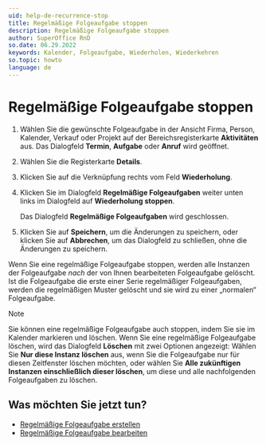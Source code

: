 ```yaml
---
uid: help-de-recurrence-stop
title: Regelmäßige Folgeaufgabe stoppen
description: Regelmäßige Folgeaufgabe stoppen
author: SuperOffice RnD
so.date: 06.29.2022
keywords: Kalender, Folgeaufgabe, Wiederholen, Wiederkehren
so.topic: howto
language: de
---
```


# Regelmäßige Folgeaufgabe stoppen

1. Wählen Sie die gewünschte Folgeaufgabe in der Ansicht Firma, Person, Kalender, Verkauf oder Projekt auf der Bereichsregisterkarte **Aktivitäten** aus. Das Dialogfeld **Termin**, **Aufgabe** oder **Anruf** wird geöffnet.

2. Wählen Sie die Registerkarte **Details**.

3. Klicken Sie auf die Verknüpfung rechts vom Feld **Wiederholung**.

4. Klicken Sie im Dialogfeld **Regelmäßige Folgeaufgaben** weiter unten links im Dialogfeld auf **Wiederholung stoppen**.

    Das Dialogfeld **Regelmäßige Folgeaufgaben** wird geschlossen.

5. Klicken Sie auf **Speichern**, um die Änderungen zu speichern, oder klicken Sie auf **Abbrechen**, um das Dialogfeld zu schließen, ohne die Änderungen zu speichern.

Wenn Sie eine regelmäßige Folgeaufgabe stoppen, werden alle Instanzen der Folgeaufgabe *nach* der von Ihnen bearbeiteten Folgeaufgabe gelöscht. Ist die Folgeaufgabe die erste einer Serie regelmäßiger Folgeaufgaben, werden die regelmäßigen Muster gelöscht und sie wird zu einer „normalen“ Folgeaufgabe.

> [!NOTE]
> Sie können eine regelmäßige Folgeaufgabe auch stoppen, indem Sie sie im Kalender markieren und löschen. Wenn Sie eine regelmäßige Folgeaufgabe löschen, wird das Dialogfeld **Löschen** mit zwei Optionen angezeigt: Wählen Sie **Nur diese Instanz löschen** aus, wenn Sie die Folgeaufgabe nur für diesen Zeitfenster löschen möchten, oder wählen Sie **Alle zukünftigen Instanzen einschließlich dieser löschen**, um diese und alle nachfolgenden Folgeaufgaben zu löschen.

## Was möchten Sie jetzt tun?

* [Regelmäßige Folgeaufgabe erstellen][1]
* [Regelmäßige Folgeaufgabe bearbeiten][2]

<!-- Referenced links -->
[1]: create.md
[2]: edit.md

<!-- Referenced images -->
